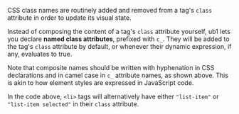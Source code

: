 CSS class names are routinely added and removed from a tag's `class` attribute in order to update its visual state.

Instead of composing the content of a tag's `class` attribute yourself, ub1 lets you declare **named class attributes**, prefixed with `c_`. They will be added to the tag's `class` attribute by default, or whenever their dynamic expression, if any, evaluates to true.

Note that composite names should be written with hyphenation in CSS declarations and in camel case in `c_` attribute names, as shown above. This is akin to how element styles are expressed in JavaScript code.

In the code above, `<li>` tags will alternatively have either `"list-item"` or `"list-item selected"` in their `class` attribute.
